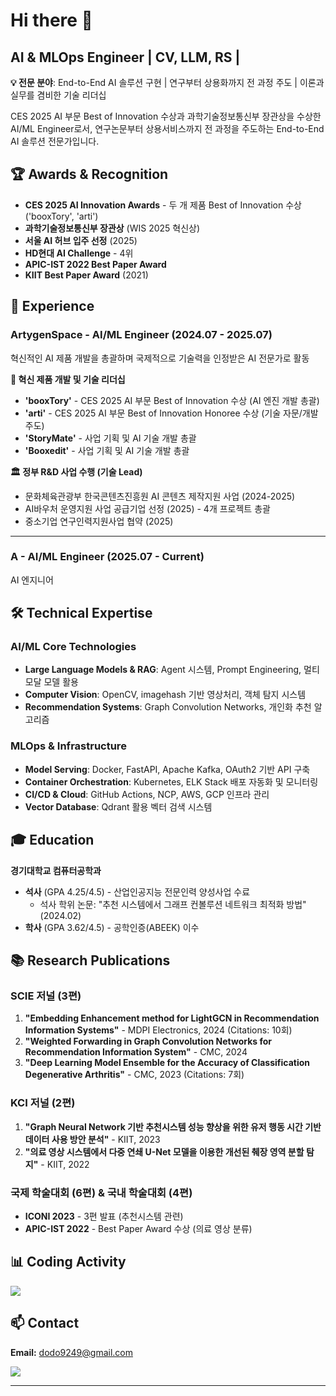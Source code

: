 # Hi there 👋

## AI & MLOps Engineer | CV, LLM, RS |

**💡 전문 분야**: End-to-End AI 솔루션 구현 | 연구부터 상용화까지 전 과정 주도 | 이론과 실무를 겸비한 기술 리더십

CES 2025 AI 부문 Best of Innovation 수상과 과학기술정보통신부 장관상을 수상한 AI/ML Engineer로서, 연구논문부터 상용서비스까지 전 과정을 주도하는 End-to-End AI 솔루션 전문가입니다.

## 🏆 Awards & Recognition

- **CES 2025 AI Innovation Awards** - 두 개 제품 Best of Innovation 수상 ('booxTory', 'arti')
- **과학기술정보통신부 장관상** (WIS 2025 혁신상)
- **서울 AI 허브 입주 선정** (2025)
- **HD현대 AI Challenge** - 4위
- **APIC-IST 2022 Best Paper Award**
- **KIIT Best Paper Award** (2021)

## 💼 Experience

### ArtygenSpace - AI/ML Engineer (2024.07 - 2025.07)
혁신적인 AI 제품 개발을 총괄하며 국제적으로 기술력을 인정받은 AI 전문가로 활동

**🚀 혁신 제품 개발 및 기술 리더십**
- **'booxTory'** - CES 2025 AI 부문 Best of Innovation 수상 (AI 엔진 개발 총괄)
- **'arti'** - CES 2025 AI 부문 Best of Innovation Honoree 수상 (기술 자문/개발 주도)
- **'StoryMate'** - 사업 기획 및 AI 기술 개발 총괄
- **'Booxedit'** - 사업 기획 및 AI 기술 개발 총괄

**🏛️ 정부 R&D 사업 수행 (기술 Lead)**
- 문화체육관광부 한국콘텐츠진흥원 AI 콘텐츠 제작지원 사업 (2024-2025)
- AI바우처 운영지원 사업 공급기업 선정 (2025) - 4개 프로젝트 총괄
- 중소기업 연구인력지원사업 협약 (2025)

---

### A - AI/ML Engineer (2025.07 - Current)
AI 엔지니어

## 🛠 Technical Expertise

### AI/ML Core Technologies
- **Large Language Models & RAG**: Agent 시스템, Prompt Engineering, 멀티모달 모델 활용
- **Computer Vision**: OpenCV, imagehash 기반 영상처리, 객체 탐지 시스템
- **Recommendation Systems**: Graph Convolution Networks, 개인화 추천 알고리즘

### MLOps & Infrastructure
- **Model Serving**: Docker, FastAPI, Apache Kafka, OAuth2 기반 API 구축
- **Container Orchestration**: Kubernetes, ELK Stack 배포 자동화 및 모니터링
- **CI/CD & Cloud**: GitHub Actions, NCP, AWS, GCP 인프라 관리
- **Vector Database**: Qdrant 활용 벡터 검색 시스템

## 🎓 Education

**경기대학교 컴퓨터공학과**
- **석사** (GPA 4.25/4.5) - 산업인공지능 전문인력 양성사업 수료
  - 석사 학위 논문: "추천 시스템에서 그래프 컨볼루션 네트워크 최적화 방법" (2024.02)
- **학사** (GPA 3.62/4.5) - 공학인증(ABEEK) 이수

## 📚 Research Publications

### SCIE 저널 (3편)
1. **"Embedding Enhancement method for LightGCN in Recommendation Information Systems"** - MDPI Electronics, 2024 (Citations: 10회)
2. **"Weighted Forwarding in Graph Convolution Networks for Recommendation Information System"** - CMC, 2024
3. **"Deep Learning Model Ensemble for the Accuracy of Classification Degenerative Arthritis"** - CMC, 2023 (Citations: 7회)

### KCI 저널 (2편)
1. **"Graph Neural Network 기반 추천시스템 성능 향상을 위한 유저 행동 시간 기반 데이터 사용 방안 분석"** - KIIT, 2023
2. **"의료 영상 시스템에서 다중 연쇄 U-Net 모델을 이용한 개선된 췌장 영역 분할 탐지"** - KIIT, 2022

### 국제 학술대회 (6편) & 국내 학술대회 (4편)
- **ICONI 2023** - 3편 발표 (추천시스템 관련)
- **APIC-IST 2022** - Best Paper Award 수상 (의료 영상 분류)

## 📊 Coding Activity

<img src="https://wakatime.com/share/@667c9955-3f05-4096-b1ad-2f7cf5813194/98337dd7-8ec0-46a5-8db5-1f36643be0fa.svg">

## 📫 Contact

**Email:** dodo9249@gmail.com

<img src="https://criminal-vivyanne-lucidus-346ca075.koyeb.app/lucidus/card_v1?theme=blue&name=Sangmin%20Lee&job=AI%2FML%20Engineer&company=Artygenspace&address=Seoul%2C%20korea&about=Work%20is%20so%20hard..&email=d9249%40artygenspace.com&linkedin=https%3A%2F%2Flinkedin.com%2Fin%2Fmeanl">

---

